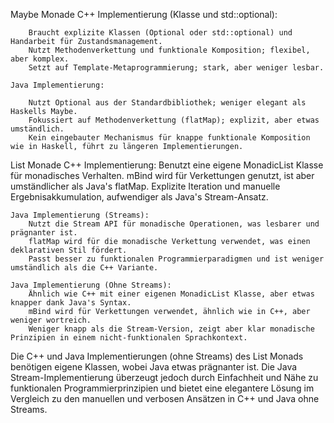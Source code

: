 Maybe Monade
    C++ Implementierung (Klasse und std::optional):

        Braucht explizite Klassen (Optional oder std::optional) und Handarbeit für Zustandsmanagement.
        Nutzt Methodenverkettung und funktionale Komposition; flexibel, aber komplex.
        Setzt auf Template-Metaprogrammierung; stark, aber weniger lesbar.

    Java Implementierung:

        Nutzt Optional aus der Standardbibliothek; weniger elegant als Haskells Maybe.
        Fokussiert auf Methodenverkettung (flatMap); explizit, aber etwas umständlich.
        Kein eingebauter Mechanismus für knappe funktionale Komposition wie in Haskell, führt zu längeren Implementierungen.

List Monade
    C++ Implementierung:
        Benutzt eine eigene MonadicList Klasse für monadisches Verhalten.
        mBind wird für Verkettungen genutzt, ist aber umständlicher als Java's flatMap.
        Explizite Iteration und manuelle Ergebnisakkumulation, aufwendiger als Java's Stream-Ansatz.

    Java Implementierung (Streams):
        Nutzt die Stream API für monadische Operationen, was lesbarer und prägnanter ist.
        flatMap wird für die monadische Verkettung verwendet, was einen deklarativen Stil fördert.
        Passt besser zu funktionalen Programmierparadigmen und ist weniger umständlich als die C++ Variante.

    Java Implementierung (Ohne Streams):
        Ähnlich wie C++ mit einer eigenen MonadicList Klasse, aber etwas knapper dank Java's Syntax.
        mBind wird für Verkettungen verwendet, ähnlich wie in C++, aber weniger wortreich.
        Weniger knapp als die Stream-Version, zeigt aber klar monadische Prinzipien in einem nicht-funktionalen Sprachkontext.

Die C++ und Java Implementierungen (ohne Streams) des List Monads benötigen eigene Klassen, wobei Java etwas prägnanter ist. Die Java Stream-Implementierung überzeugt jedoch durch Einfachheit und Nähe zu funktionalen Programmierprinzipien und bietet eine elegantere Lösung im Vergleich zu den manuellen und verbosen Ansätzen in C++ und Java ohne Streams.